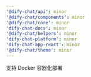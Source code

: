 ```yaml
---
'@dify-chat/api': minor
'@dify-chat/components': minor
'@dify-chat/core': minor
'dify-chat-docs': minor
'@dify-chat/helpers': minor
'dify-chat-platform': minor
'dify-chat-app-react': minor
'@dify-chat/theme': minor
---
```


支持 Docker 容器化部署
